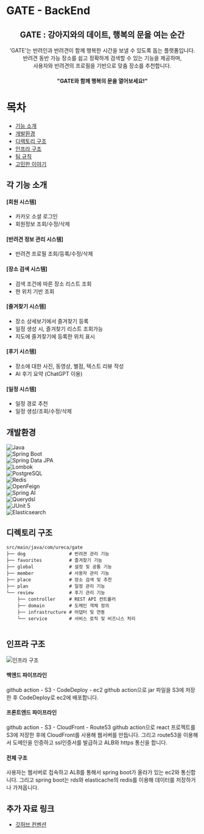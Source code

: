 # GATE - BackEnd
<div align="center">
<h2>GATE : 강아지와의 데이트, 행복의 문을 여는 순간</h2>

'GATE'는 반려인과 반려견이 함께 행복한 시간을 보낼 수 있도록 돕는 플랫폼입니다.<br>
반려견 동반 가능 장소를 쉽고 정확하게 검색할 수 있는 기능을 제공하며,<br>
사용자와 반려견의 프로필을 기반으로 맞춤 장소를 추천합니다. 

#### "GATE와 함께 행복의 문을 열어보세요!"
</div>


# 목차
- [기능 소개](#각-기능-소개)
- [개발환경](#개발환경)
- [디렉토리 구조](#디렉토리-구조)
- [인프라 구조](#인프라-구조)
- [팀 규칙](#팀-규칙)
- [고민한 이야기](#고민한-이야기)

## 각 기능 소개 
#### [회원 시스템]
- 카카오 소셜 로그인
- 회원정보 조회/수정/삭제

#### [반려견 정보 관리 시스템]
- 반려견 프로필 조회/등록/수정/삭제

#### [장소 검색 시스템]
- 검색 조건에 따른 장소 리스트 조회
- 현 위치 기반 조회

#### [즐겨찾기 시스템]
- 장소 상세보기에서 즐겨찾기 등록
- 일정 생성 시, 즐겨찾기 리스트 조회가능
- 지도에 즐겨찾기에 등록한 위치 표시

#### [후기 시스템]
- 장소에 대한 사진, 동영상, 별점, 텍스트 리뷰 작성
- AI 후기 요약 (ChatGPT 이용)

#### [일정 시스템]
- 일정 경로 추천
- 일정 생성/조회/수정/삭제

## 개발환경
![Java](https://img.shields.io/badge/Java-17-007396?style=for-the-badge&logo=OpenJDK&logoColor=white)  
![Spring Boot](https://img.shields.io/badge/Spring%20Boot-3.3.5-6DB33F?style=for-the-badge&logo=Spring&logoColor=white)  
![Spring Data JPA](https://img.shields.io/badge/Spring%20Data%20JPA-6DB33F?style=for-the-badge&logo=Spring&logoColor=white)  
![Lombok](https://img.shields.io/badge/Lombok-green?style=for-the-badge&logo=Awesomelists&logoColor=white)  
![PostgreSQL](https://img.shields.io/badge/PostgreSQL-4169E1?style=for-the-badge&logo=PostgreSQL&logoColor=white)  
![Redis](https://img.shields.io/badge/Redis-DC382D?style=for-the-badge&logo=Redis&logoColor=white)  
![OpenFeign](https://img.shields.io/badge/OpenFeign-4.1.1-blue?style=for-the-badge)  
![Spring AI](https://img.shields.io/badge/Spring%20AI-1.0.0--SNAPSHOT-orange?style=for-the-badge)  
![Querydsl](https://img.shields.io/badge/Querydsl-5.0.0-jakarta?style=for-the-badge&logo=Hibernate&logoColor=white)  
![JUnit 5](https://img.shields.io/badge/JUnit%205-25A162?style=for-the-badge&logo=JUnit5&logoColor=white)  
![Elasticsearch](https://img.shields.io/badge/Elasticsearch-005571?style=for-the-badge&logo=Elasticsearch&logoColor=white)  

## 디렉토리 구조
```
src/main/java/com/ureca/gate
├── dog                # 반려견 관리 기능
├── favorites          # 즐겨찾기 기능
├── global             # 설정 및 공통 기능
├── member             # 사용자 관리 기능
├── place              # 장소 검색 및 추천
├── plan               # 일정 관리 기능
└── review             # 후기 관리 기능
    ├── controller     # REST API 컨트롤러
    ├── domain         # 도메인 객체 정의
    ├── infrastructure # 어댑터 및 연동
    └── service        # 서비스 로직 및 비즈니스 처리
 
```

## 인프라 구조
![인프라 구조](https://github.com/user-attachments/assets/de9e851a-ddc3-4faa-af26-7a63fd33848e)

#### 백엔드 파이프라인
github action - S3 - CodeDeploy - ec2
github action으로 jar 파일을 S3에 저장한 후 CodeDeploy로 ec2에 배포합니다.

#### 프론트엔드 파이프라인
github action - S3 - CloudFront - Route53
github action으로 react 프로젝트를 S3에 저장한 후에 CloudFront를 사용해 웹서버를 만듭니다. 그리고 route53을 이용해서 도메인을 인증하고 ssl인증서를 발급하고 ALB와 https 통신을 합니다.

#### 전체 구조
사용자는 웹서버로 접속하고 ALB를 통해서 spring boot가 올라가 있는 ec2와 통신합니다. 그리고 spring boot는 rds와 elasticache의 redis를 이용해 데이터를 저장하거나 가져옵니다.

## 추가 자료 링크
- [깃허브 컨벤션](https://grand-distance-643.notion.site/Github-13fb3dd3958f80419252c23f66430deb?pvs=4)
